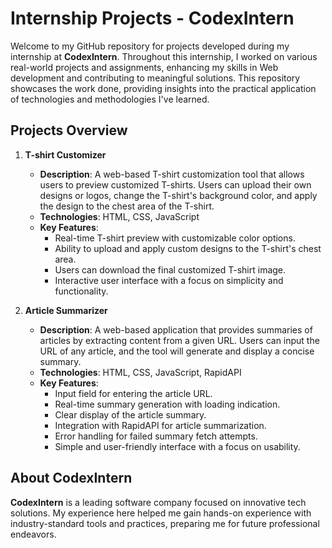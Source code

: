 # Internship Projects - CodexIntern

Welcome to my GitHub repository for projects developed during my internship at **CodexIntern**. Throughout this internship, I worked on various real-world projects and assignments, enhancing my skills in Web development and contributing to meaningful solutions. This repository showcases the work done, providing insights into the practical application of technologies and methodologies I've learned.

## Projects Overview


1. **T-shirt Customizer**
   - **Description**: A web-based T-shirt customization tool that allows users to preview customized T-shirts. Users can upload their own designs or logos, change the T-shirt's background color, and apply the design to the chest area of the T-shirt.
   - **Technologies**: HTML, CSS, JavaScript
   - **Key Features**:
     - Real-time T-shirt preview with customizable color options.
     - Ability to upload and apply custom designs to the T-shirt's chest area.
     - Users can download the final customized T-shirt image.
     - Interactive user interface with a focus on simplicity and functionality.
       
2. **Article Summarizer**
   - **Description**: A web-based application that provides summaries of articles by extracting content from a given URL. Users can input the URL of any article, and the tool will generate and display a concise summary.
   - **Technologies**: HTML, CSS, JavaScript, RapidAPI
   - **Key Features**:
     - Input field for entering the article URL.
     - Real-time summary generation with loading indication.
     - Clear display of the article summary.
     - Integration with RapidAPI for article summarization.
     - Error handling for failed summary fetch attempts.
     - Simple and user-friendly interface with a focus on usability.
    
## About CodexIntern
**CodexIntern** is a leading software company focused on innovative tech solutions. My experience here helped me gain hands-on experience with industry-standard tools and practices, preparing me for future professional endeavors.
